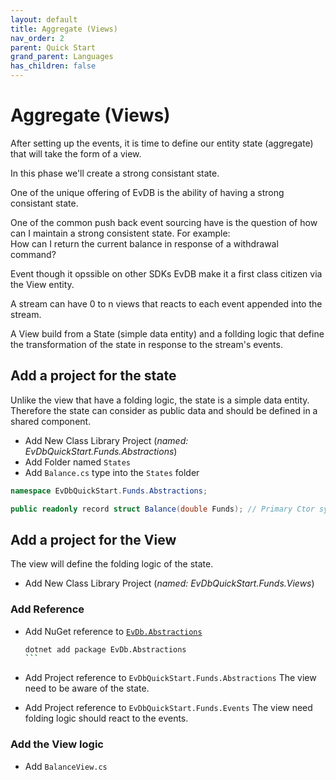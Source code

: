 ```yaml
---
layout: default
title: Aggregate (Views)
nav_order: 2
parent: Quick Start
grand_parent: Languages
has_children: false
---
```


# Aggregate (Views)

After setting up the events, it is time to define our entity state (aggregate) that will take the form of a view.

In this phase we'll create a strong consistant state.

One of the unique offering of EvDB is the ability of having a strong consistant state.

One of the common push back event sourcing have is the question of how can I maintain a strong consistent state.
For example:  
How can I return the current balance in response of a withdrawal command?

Event though it opssible on other SDKs EvDB make it a first class citizen via the View entity.

A stream can have 0 to n views that reacts to each event appended into the stream.

A View build from a State (simple data entity) and a follding logic that define the transformation
of the state in response to the stream's events.

## Add a project for the state

Unlike the view that have a folding logic, the state is a simple data entity.
Therefore the state can consider as public data and should be defined in a shared component.

- Add New Class Library Project (_named: EvDbQuickStart.Funds.Abstractions_)
- Add Folder named `States`
- Add `Balance.cs` type into the `States` folder

```cs
namespace EvDbQuickStart.Funds.Abstractions;

public readonly record struct Balance(double Funds); // Primary Ctor syntax
```

## Add a project for the View

The view will define the folding logic of the state.

- Add New Class Library Project (_named: EvDbQuickStart.Funds.Views_)

### Add Reference

- Add NuGet reference to [`EvDb.Abstractions`](https://www.nuget.org/packages/EvDb.Abstractions)

  ````bash
  dotnet add package EvDb.Abstractions
  ```

  ````

- Add Project reference to `EvDbQuickStart.Funds.Abstractions`
  The view need to be aware of the state.

- Add Project reference to `EvDbQuickStart.Funds.Events`
  The view need folding logic should react to the events.

### Add the View logic

- Add `BalanceView.cs`
